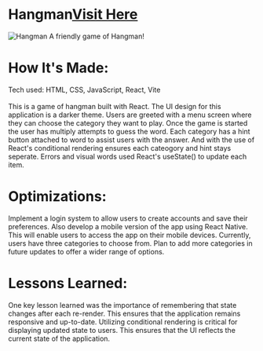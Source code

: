 
<div id="header" >
 <h1  class="heading-element" dir="auto">Hangman<a href="https://fladev-hangman.netlify.app/">Visit Here</a></h1>
 <img src="https://i.imgur.com/oGMZeIF.gif" alt="Hangman">
 A friendly game of Hangman!
</div>

<div id="header" >
 <h1 class="heading-element" dir="auto">How It's Made:</h1>
 Tech used: HTML, CSS, JavaScript, React, Vite <br/><br/>
  This is a game of hangman built with React. The UI design for this application is a darker theme. Users are greeted with a menu screen where they can choose the category they want to play.
  Once the game is started the user has multiply attempts to guess the word. Each category has a hint button attached to word to assist users with the answer. And with the use of 
  React's conditional rendering ensures each cateogory and hint stays seperate. Errors and visual words used React's useState() to update each item.
</div>

<div id="header" >
 <h1 class="heading-element" dir="auto">Optimizations:</h1>
Implement a login system to allow users to create accounts and save their preferences. Also develop a mobile version of the app using React Native. This will enable users to access the app on their mobile devices. Currently, users have three categories to choose from. Plan to add more categories in future updates to offer a wider range of options.
</div>

<div id="header">
 <h1 class="heading-element" dir="auto">Lessons Learned:</h1>
 One key lesson learned was the importance of remembering that state changes after each re-render. This ensures that the application remains responsive and up-to-date. Utilizing conditional rendering is critical for displaying updated state to users. This ensures that the UI reflects the current state of the application.
</div>
